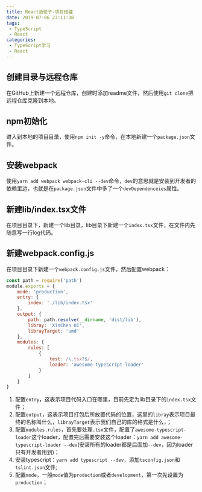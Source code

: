 ```yaml
---
title: React造轮子-项目搭建
date: 2019-07-06 23:11:38
tags: 
 - TypeScript
 - React
categories: 
 - TypeScript学习
 - React
---
```

## 创建目录与远程仓库
在GitHub上新建一个远程仓库，创建时添加readme文件，然后使用`git clone`把远程仓库克隆到本地。

## npm初始化
进入到本地的项目目录，使用`npm init -y`命令，在本地新建一个`package.json`文件。

## 安装webpack
使用`yarn add webpack webpack-cli --dev`命令，`dev`的意思就是安装到开发者的依赖里边，也就是在`package.json`文件中多了一个`devDependenceies`属性。

## 新建lib/index.tsx文件
在项目目录下，新建一个lib目录，lib目录下新建一个`index.tsx`文件，在文件内先随意写一行log代码。

## 新建webpack.config.js
在项目目录下新建一个`webpack.config.js`文件，然后配置webpack：
```js
const path = require('path')
module.exports = {
    mode: 'production',
    entry: {
        index: './lib/index.tsx'
    },
    output: {
        path: path.resolve(__dirname, 'dist/lib'),
        libray: 'XinChen UI',
        librayTarget: 'umd'
    },
    modules: {
        rules: [
            {
                test: /\.tsx?$/,
                loader: 'awesome-typescript-loader'
            }
        ]
    }
}
```
1. 配置`entry`，这表示项目代码入口在哪里，目前先定为lib目录下的`index.tsx`文件；
2. 配置`output`，这表示项目打包后所放置代码的位置，这里的`libray`表示项目最终的名称叫什么，`librayTarget`表示我们自己的库的格式是什么，；
3. 配置`mudules.rules`，首先要处理`.tsx`文件，配置了`awesome-typescript-loader`这个loader，配置完后需要安装这个loader：`yarn add awesome-typescript-loader --dev`(安装所有的loader都是后面加`--dev`，因为loader只有开发者用到)；
4. 安装typescript：`yarn add typescript --dev`，添加`tsconfig.json`和`tslint.json`文件;
5. 配置`mode`，一般`mode`值为`production`或者`development`，第一次先设置为`production`；